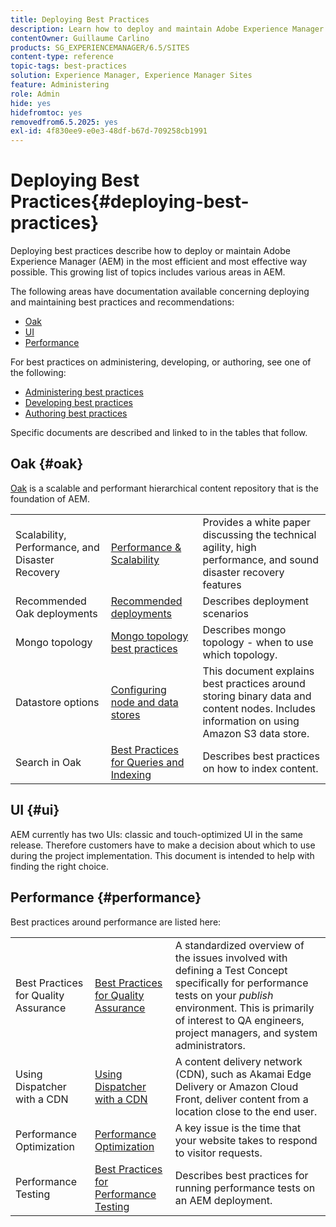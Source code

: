 ```yaml
---
title: Deploying Best Practices
description: Learn how to deploy and maintain Adobe Experience Manager (AEM) in the most efficient and effective way possible.
contentOwner: Guillaume Carlino
products: SG_EXPERIENCEMANAGER/6.5/SITES
content-type: reference
topic-tags: best-practices
solution: Experience Manager, Experience Manager Sites
feature: Administering
role: Admin
hide: yes
hidefromtoc: yes
removedfrom6.5.2025: yes
exl-id: 4f830ee9-e0e3-48df-b67d-709258cb1991
---
```

# Deploying Best Practices{#deploying-best-practices}

Deploying best practices describe how to deploy or maintain Adobe Experience Manager (AEM) in the most efficient and most effective way possible. This growing list of topics includes various areas in AEM.

The following areas have documentation available concerning deploying and maintaining best practices and recommendations:

* [Oak](#oak)
* [UI](#ui)
* [Performance](#performance)

For best practices on administering, developing, or authoring, see one of the following:

* [Administering best practices](/help/sites-administering/administer-best-practices.md)
* [Developing best practices](/help/sites-developing/best-practices.md)
* [Authoring best practices](/help/sites-authoring/best-practices.md)

Specific documents are described and linked to in the tables that follow.

## Oak {#oak}

[Oak](/help/sites-deploying/platform.md) is a scalable and performant hierarchical content repository that is the foundation of AEM.

<table>
 <tbody>
  <tr>
   <td><p>Scalability, Performance, and Disaster Recovery</p> </td>
   <td><a href="/help/sites-deploying/performance.md">Performance &amp; Scalability</a></td>
   <td>Provides a white paper discussing the technical agility, high performance, and sound disaster recovery features</td>
  </tr>
  <tr>
   <td>Recommended Oak deployments</td>
   <td><a href="/help/sites-deploying/recommended-deploys.md">Recommended deployments</a></td>
   <td>Describes deployment scenarios</td>
  </tr>
  <tr>
   <td>Mongo topology</td>
   <td><a href="/help/sites-deploying/recommended-deploys.md">Mongo topology best practices</a></td>
   <td>Describes mongo topology - when to use which topology.</td>
  </tr>
  <tr>
   <td>Datastore options</td>
   <td><a href="/help/sites-deploying/data-store-config.md">Configuring node and data stores</a></td>
   <td>This document explains best practices around storing binary data and content nodes. Includes information on using Amazon S3 data store.</td>
  </tr>
  <tr>
   <td>Search in Oak</td>
   <td><a href="/help/sites-deploying/best-practices-for-queries-and-indexing.md">Best Practices for Queries and Indexing</a><br /> </td>
   <td>Describes best practices on how to index content.</td>
  </tr>
 </tbody>
</table>

## UI {#ui}

AEM currently has two UIs: classic and touch-optimized UI in the same release. Therefore customers have to make a decision about which to use during the project implementation. This document is intended to help with finding the right choice.

## Performance {#performance}

Best practices around performance are listed here:

<table>
 <tbody>
  <tr>
   <td>Best Practices for Quality Assurance</td>
   <td><a href="/help/sites-deploying/configuring-performance.md#best-practices-for-quality-assurance">Best Practices for Quality Assurance</a></td>
   <td>A standardized overview of the issues involved with defining a Test Concept specifically for performance tests on your <em>publish</em> environment. This is primarily of interest to QA engineers, project managers, and system administrators.</td>
  </tr>
  <tr>
   <td>Using Dispatcher with a CDN</td>
   <td><a href="https://experienceleague.adobe.com/docs/experience-manager-dispatcher/using/dispatcher.html#using-dispatcher-with-a-cdn">Using Dispatcher with a CDN</a></td>
   <td>A content delivery network (CDN), such as Akamai Edge Delivery or Amazon Cloud Front, deliver content from a location close to the end user.</td>
  </tr>
  <tr>
   <td>Performance Optimization</td>
   <td><a href="/help/sites-deploying/configuring-performance.md">Performance Optimization</a></td>
   <td>A key issue is the time that your website takes to respond to visitor requests.</td>
  </tr>
  <tr>
   <td>Performance Testing</td>
   <td><a href="/help/sites-deploying/best-practices-for-performance-testing.md">Best Practices for Performance Testing</a></td>
   <td>Describes best practices for running performance tests on an AEM deployment.<br /> </td>
  </tr>
 </tbody>
</table>
